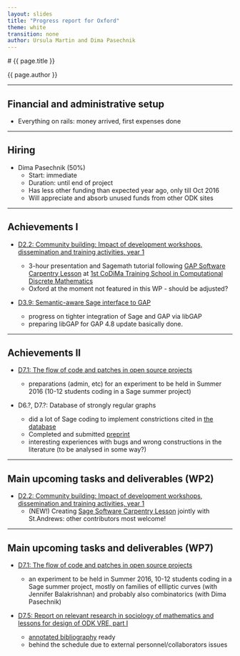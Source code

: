 ```yaml
---
layout: slides
title: "Progress report for Oxford"
theme: white
transition: none
author: Ursula Martin and Dima Pasechnik
---
```


<section data-markdown data-separator="^---\n" data-separator-vertical="^--\n">
# {{ page.title }}

{{ page.author }}

---

## Financial and administrative setup

- Everything on rails: money arrived, first expenses done

---
## Hiring

-   Dima Pasechnik (50%)
    - Start: immediate
    - Duration: until end of project
    - Has less other funding than expected year ago, only till Oct 2016
    - Will appreciate and absorb unused funds from other ODK sites

---
## Achievements I

-   [D2.2: Community building: Impact of development workshops, dissemination and training activities, year 1](https://github.com/OpenDreamKit/OpenDreamKit/issues/42)
    -   3-hour presentation and Sagemath tutorial following
        [GAP Software Carpentry Lesson](http://alex-konovalov.github.io/gap-lesson/) at
        [1st CoDiMa Training School in Computational Discrete Mathematics](http://www.codima.ac.uk/school2015/)
    -   Oxford at the moment not featured in this WP - should be adjusted?

-   [D3.9: Semantic-aware Sage interface to GAP](https://github.com/OpenDreamKit/OpenDreamKit/issues/68)
    -   progress on tighter integration of Sage and GAP via libGAP
    -   preparing libGAP for GAP 4.8 update basically done.

---
## Achievements II

-   [D7.1: The flow of code and patches in open source projects](https://github.com/OpenDreamKit/OpenDreamKit/issues/148)
    -   preparations (admin, etc) for an experiment to be held in Summer 2016
        (10-12 students coding in a Sage summer project)

-   D6.?, D7.?: Database of strongly regular graphs
    -   did a lot of Sage coding to implement constrictions cited in
        [the database](http://www.win.tue.nl/~aeb/graphs/srg/srgtab.html)
    -   Completed and submitted [preprint](http://arxiv.org/abs/1601.00181)
    -   interesting experiences with bugs and wrong constructions in the literature
        (to be analysed in some way?)

---
## Main upcoming tasks and deliverables (WP2)

-   [D2.2: Community building: Impact of development workshops, dissemination and training activities, year 1](https://github.com/OpenDreamKit/OpenDreamKit/issues/42)
    -   (NEW!) Creating  [Sage Software Carpentry Lesson](http://alex-konovalov.github.io/sage-lesson/)
        jointly with St.Andrews: other contributors most welcome!

---
## Main upcoming tasks and deliverables (WP7)

-   [D7.1: The flow of code and patches in open source projects](https://github.com/OpenDreamKit/OpenDreamKit/issues/148)
    -   an experiment to be held in Summer 2016, 10-12 students coding in a Sage summer project, mostly on families of ellliptic curves (with Jennifer Balakrishnan) and probably also combinatorics (with Dima Pasechnik)
 
-   [D7.5: Report on relevant research in sociology of mathematics and lessons for design of ODK VRE, part I](https://github.com/OpenDreamKit/OpenDreamKit/issues/148)
    - [annotated bibliography](https://github.com/dimpase/abib/raw/master/annotated_bibliography.pdf) ready
    - behind the schedule due to external personnel/collaborators issues
</section>
